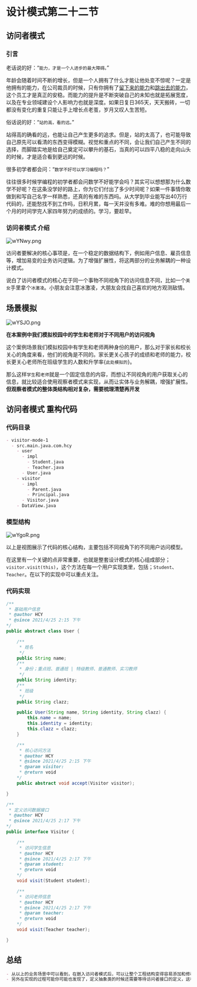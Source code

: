 # 设计模式第二十二节

## 访问者模式

### 引言

老话说的好：“`能力，才是一个人进步的最大障碍。`”

年龄会随着时间不断的增长，但是一个人拥有了什么才能让他处变不惊呢？一定是他拥有的能力，在公司裁员的时候，只有你拥有了[留下来的能力]()和[跳出去的能力]()，这个员工才是真正的安稳。而能力的提升是不断突破自己的未知也就是拓展宽度，以及在专业领域建设个人影响力也就是深度。如果日复日365天，天天搬砖，一切都没有变化的重复只能让手上增长点老茧，岁月又叹人生苦短。

俗话说的好：“`站的高，看的远。`”

站得高的确看的远，也能让自己产生更多的追求。但是，站的太高了，也可能导致自己原先可以看清的东西变得模糊。视觉和重点的不同，会让我们自己产生不同的选择，而脚踏实地是给自己奠定可以攀升的基石，当真的可以四平八稳的走向山头的时候，才是适合看到更远的时候。

很多初学者都会问：“`数学不好可以学习编程吗？`”

往往很多时候学编程的初学者都会问数学不好能学会吗？其实可以想想那为什么数学不好呢？在这条没学好的路上，你为它们付出了多少时间呢？如果一件事情你敢做到和写自己名字一样熟悉，还真的有难的东西吗。从大学到毕业能写出40万行代码的，还能愁找不到工作吗，日积月累，每一天并没有多难。难的你想用最后一个月的时间学完人家四年努力的成绩的。学习，要趁早。

### 访问者模式 介绍

![wYNwy.png](https://i.im5i.com/2021/04/25/wYNwy.png)

访问者要解决的核心事项是，在一个稳定的数据结构下，例如用户信息、雇员信息等，增加易变的业务访问逻辑。为了增强扩展性，将这两部分的业务解耦的一种设计模式。

说白了访问者模式的核心在于同一个事物不同视角下的访问信息不同，比如一个`美女`手里拿个`冰激凌`。小朋友会注意冰激凌，大朋友会找自己喜欢的地方观测敌情。

## 场景模拟

![wYSJO.png](https://i.im5i.com/2021/04/25/wYSJO.png)

**在本案例中我们模拟校园中的学生和老师对于不同用户的访问视角**

这个案例场景我们模拟校园中有学生和老师两种身份的用户，那么对于家长和校长关心的角度来看，他们的视角是不同的。家长更关心孩子的成绩和老师的能力，校长更关心老师所在班级学生的人数和升学率{`此处模拟的`}。

那么这样`学生`和`老师`就是一个固定信息的内容，而想让不同视角的用户获取关心的信息，就比较适合使用观察者模式来实现，从而让实体与业务解耦，增强扩展性。**但观察者模式的整体类结构相对复杂，需要梳理清楚再开发**

## 访问者模式 重构代码

### 代码目录

```markdown
- visitor-mode-1
  - src.main.java.com.hcy
    - user
      - impl
        - Student.java
        - Teacher.java
      - User.java
    - visitor
      - impl
        - Parent.java
        - Principal.java
      - Visitor.java
    - DataView.java
```

### 模型结构

![wYgoR.png](https://i.im5i.com/2021/04/25/wYgoR.png)

以上是视图展示了代码的核心结构，主要包括不同视角下的不同用户访问模型。

在这里有一个关键的点非常重要，也就是整套设计模式的核心组成部分；`visitor.visit(this)`，这个方法在每一个用户实现类里，包括；`Student`、`Teacher`。在以下的实现中可以重点关注。

### 代码实现

```java
/**
 * 基础用户信息
 * @author HCY
 * @since 2021/4/25 2:15 下午
*/
public abstract class User {

    /**
     * 姓名
     */
    public String name;
    /**
     * 身份；重点班、普通班 | 特级教师、普通教师、实习教师
     */
    public String identity;
    /**
     * 班级
     */
    public String clazz;

    public User(String name, String identity, String clazz) {
        this.name = name;
        this.identity = identity;
        this.clazz = clazz;
    }

    /**
     * 核心访问方法
     * @author HCY
     * @since 2021/4/25 2:15 下午
     * @param visitor: 
     * @return void
    */
    public abstract void accept(Visitor visitor);

}
```

```java
/**
 * 定义访问数据接口
 * @author HCY
 * @since 2021/4/25 2:17 下午
*/
public interface Visitor {

    /**
     * 访问学生信息
     * @author HCY
     * @since 2021/4/25 2:17 下午
     * @param student: 
     * @return void
    */
    void visit(Student student);

    /**
     * 访问老师信息
     * @author HCY
     * @since 2021/4/25 2:17 下午
     * @param teacher: 
     * @return void
    */
    void visit(Teacher teacher);

}
```

## 总结

```markdown
- 从以上的业务场景中可以看到，在嵌入访问者模式后，可以让整个工程结构变得容易添加和修改。也就做到了系统服务之间的解耦，不至于为了不同类型信息的访问而增加很多多余的if判断或者类的强制转换。也就是通过这样的设计模式而让代码结构更加清晰。
- 另外在实现的过程可能你可能也发现了，定义抽象类的时候还需要等待访问者接口的定义，这样的设计首先从实现上会让代码的组织变得有些难度。另外从设计模式原则的角度来看，违背了迪米特原则，也就是最少知道原则。
```


